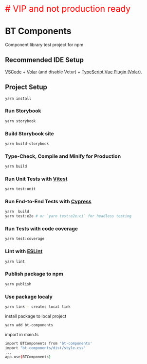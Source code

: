 <span style="color:red;font-size:2em;line-heigt:2em">
# VIP and not production ready
</span>

# BT Components

Component library test project for npm

## Recommended IDE Setup

[VSCode](https://code.visualstudio.com/) + [Volar](https://marketplace.visualstudio.com/items?itemName=Vue.volar) (and disable Vetur) + [TypeScript Vue Plugin (Volar)](https://marketplace.visualstudio.com/items?itemName=Vue.vscode-typescript-vue-plugin).

## Project Setup

```sh
yarn install
```

### Run Storybook

```sh
yarn storybook
```

### Build Storybook site

```sh
yarn build-storybook
```

### Type-Check, Compile and Minify for Production

```sh
yarn build
```

### Run Unit Tests with [Vitest](https://vitest.dev/)

```sh
yarn test:unit
```

### Run End-to-End Tests with [Cypress](https://www.cypress.io/)

```sh
yarn  build
yarn test:e2e # or `yarn test:e2e:ci` for headless testing
```

### Run Tests with code coverage

```sh
yarn test:coverage
```

### Lint with [ESLint](https://eslint.org/)

```sh
yarn lint
```

### Publish package to npm

```sh
yarn publish
```

### Use package localy

```sh
yarn link - creates local link
```

install package to local project
```sh
yarn add bt-components
```
import in main.ts

```sh
import BTComponents from 'bt-components'
import "bt-components/dist/style.css"
...
app.use(BTComponents)

```
